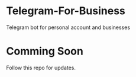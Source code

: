 # Telegram-For-Business
Telegram bot for personal account and businesses

# Comming Soon
Follow this repo for updates.
